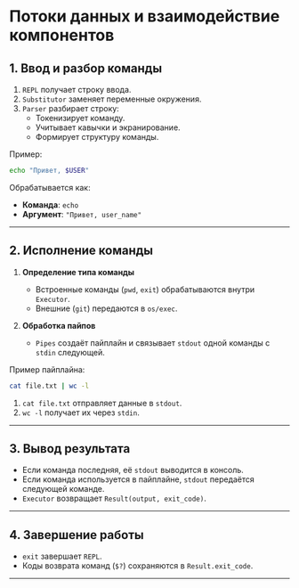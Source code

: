# **Потоки данных и взаимодействие компонентов**  

## 1. Ввод и разбор команды  

1. `REPL` получает строку ввода.  
2. `Substitutor` заменяет переменные окружения.  
3. `Parser` разбирает строку:  
   - Токенизирует команду.  
   - Учитывает кавычки и экранирование.  
   - Формирует структуру команды.  

Пример:  

```bash
echo "Привет, $USER"
```

Обрабатывается как:  
- **Команда**: `echo`  
- **Аргумент**: `"Привет, user_name"`  

---

## 2. Исполнение команды  

1. **Определение типа команды**  
   - Встроенные команды (`pwd`, `exit`) обрабатываются внутри `Executor`.  
   - Внешние (`git`) передаются в `os/exec`.  

2. **Обработка пайпов**  
   - `Pipes` создаёт пайплайн и связывает `stdout` одной команды с `stdin` следующей.  

Пример пайплайна:  

```bash
cat file.txt | wc -l
```

1. `cat file.txt` отправляет данные в `stdout`.  
2. `wc -l` получает их через `stdin`.  

---

## 3. Вывод результата  

- Если команда последняя, её `stdout` выводится в консоль.  
- Если команда используется в пайплайне, `stdout` передаётся следующей команде.  
- `Executor` возвращает `Result(output, exit_code)`.  

---

## 4. Завершение работы  

- `exit` завершает `REPL`.  
- Коды возврата команд (`$?`) сохраняются в `Result.exit_code`.  

---

